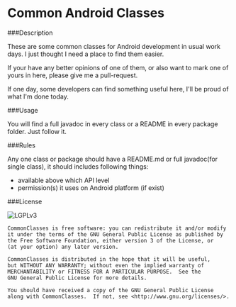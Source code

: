 Common Android Classes
===

###Description

These are some common classes for Android development in usual work days.
I just thought I need a place to find them easier.

If your have any better opinions of one of them, or also want to mark one of
yours in here, please give me a pull-request.

If one day, some developers can find something useful here, I'll be proud of
what I'm done today.

###Usage

You will find a full javadoc in every class or a README in every package
folder. Just follow it.

###Rules

Any one class or package should have a README.md or full javadoc(for single
class), it should includes following things:

- available above which API level
- permission(s) it uses on Android platform (if exist)

###License

![LGPLv3](http://www.gnu.org/graphics/lgplv3-88x31.png)
```
CommonClasses is free software: you can redistribute it and/or modify
it under the terms of the GNU General Public License as published by
the Free Software Foundation, either version 3 of the License, or
(at your option) any later version.

CommonClasses is distributed in the hope that it will be useful,
but WITHOUT ANY WARRANTY; without even the implied warranty of
MERCHANTABILITY or FITNESS FOR A PARTICULAR PURPOSE.  See the
GNU General Public License for more details.

You should have received a copy of the GNU General Public License
along with CommonClasses.  If not, see <http://www.gnu.org/licenses/>.

```

